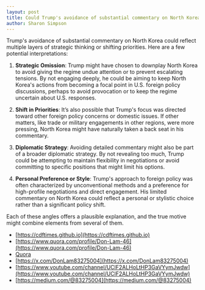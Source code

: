 ```yaml
---
layout: post
title: Could Trump's avoidance of substantial commentary on North Korea signal a shift in the importance of the issue for U.S. foreign policy, or was it a strategic omission?
author: Sharon Simpson
---
```

Trump's avoidance of substantial commentary on North Korea could reflect multiple layers of strategic thinking or shifting priorities. Here are a few potential interpretations:

1. **Strategic Omission**: Trump might have chosen to downplay North Korea to avoid giving the regime undue attention or to prevent escalating tensions. By not engaging deeply, he could be aiming to keep North Korea's actions from becoming a focal point in U.S. foreign policy discussions, perhaps to avoid provocation or to keep the regime uncertain about U.S. responses.

2. **Shift in Priorities**: It’s also possible that Trump's focus was directed toward other foreign policy concerns or domestic issues. If other matters, like trade or military engagements in other regions, were more pressing, North Korea might have naturally taken a back seat in his commentary.

3. **Diplomatic Strategy**: Avoiding detailed commentary might also be part of a broader diplomatic strategy. By not revealing too much, Trump could be attempting to maintain flexibility in negotiations or avoid committing to specific positions that might limit his options.

4. **Personal Preference or Style**: Trump's approach to foreign policy was often characterized by unconventional methods and a preference for high-profile negotiations and direct engagement. His limited commentary on North Korea could reflect a personal or stylistic choice rather than a significant policy shift.

Each of these angles offers a plausible explanation, and the true motive might combine elements from several of them.

- [https://cdftimes.github.io](https://cdftimes.github.io)
- [https://www.quora.com/profile/Don-Lam-46](https://www.quora.com/profile/Don-Lam-46)
- [Quora](https://www.quora.com/Is-the-portrayal-of-Kamala-Harris-alleged-policy-flip-flops-a-risky-strategy-for-Democrats-considering-her-fluctuating-popularity-among-key-voter-blocs)
- [https://x.com/DonLam83275004](https://x.com/DonLam83275004)
- [https://www.youtube.com/channel/UClF2ALHoLtHP3GaVYymJwdw](https://www.youtube.com/channel/UClF2ALHoLtHP3GaVYymJwdw)
- [https://medium.com/@83275004](https://medium.com/@83275004)

